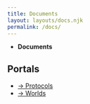 ```yaml
---
title: Documents
layout: layouts/docs.njk
permalink: /docs/
---
```

<nav class="breadcrumb">
    <ul>
        <li><b>Documents</b></li>
    </ul>
</nav>

## Portals
- <a href="/docs/protocol/">→ Protocols</a>
- <a href="/docs/world/">→ Worlds</a>